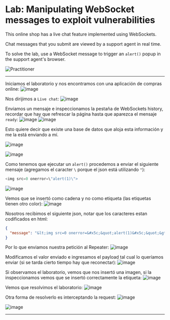 # Lab: Manipulating WebSocket messages to exploit vulnerabilities

This online shop has a live chat feature implemented using WebSockets.

Chat messages that you submit are viewed by a support agent in real time.

To solve the lab, use a WebSocket message to trigger an `alert()` popup in the support agent's browser.

![Practitioner](https://img.shields.io/badge/level-Apprentice-green) 

---

Iniciamos el laboratorio y nos encontramos con una aplicación de compras online:
![image](https://github.com/user-attachments/assets/d722cc9a-17ae-417e-a74c-7b22467a09ad)


Nos dirijimos a `Live chat`:
![image](https://github.com/user-attachments/assets/886f7e11-0c84-407a-af26-8d339dd9b8b5)


Enviamos un mensaje e inspeccionamos la pestaña de WebSockets history, recordar que hay que refrescar la página hasta que aparezca el mensaje `ready`:
![image](https://github.com/user-attachments/assets/1579473c-f080-43de-a87b-73e56f5b92fe)
![image](https://github.com/user-attachments/assets/58b4304b-bea9-4620-ad63-475831d89bf6)



Esto quiere decir que existe una base de datos que aloja esta información y me la está enviando a mí.


![image](https://github.com/user-attachments/assets/45d2731a-4e5b-4127-b284-bd6f510f4fb7)

![image](https://github.com/user-attachments/assets/08bcb8bd-594e-46e1-b7e7-d591b77a252c)

Como tenemos que ejecutar un `alert()` procedemos a enviar el siguiente mensaje (agregamos el caracter `\` porque el json está utilizando `"`):
```javascript
<img src=0 onerror=\"alert(1)\">
```
![image](https://github.com/user-attachments/assets/bf8fd216-9bd1-4c20-8a74-59fe20c06198)

Vemos que se insertó como cadena y no como etiqueta (las etiquetas tienen otro color):
![image](https://github.com/user-attachments/assets/853cdd45-35b9-4189-9667-8f7922f737b5)

Nosotros recibimos el siguiente json, notar que los caracteres estan codificados en html:
```json
{
  "message": "&lt;img src=0 onerror=&#x5c;&quot;alert(1)&#x5c;&quot;&gt;"
}
```

Por lo que enviamos nuestra petición al Repeater:
![image](https://github.com/user-attachments/assets/f7cc6673-11d3-4f4c-9b1e-1a6146d8f7d7)

Modificamos el valor enviado e ingresamos el payload tal cual lo queríamos enviar (si se tarda cierto tiempo hay que reconectar):
![image](https://github.com/user-attachments/assets/f9ca1f46-0a31-4a80-a0b5-5f246856c65f)

Si observamos el laboratorio, vemos que nos insertó una imagen, si la inspeccionamos vemos que se insertó correctamente la etiqueta:
![image](https://github.com/user-attachments/assets/236f6a62-dbed-4fac-b5af-9f8e445a2aac)


Vemos que resolvimos el laboratorio:
![image](https://github.com/user-attachments/assets/a1ca05dc-b4b5-4e2a-8a56-3febba29946b)

Otra forma de resolverlo es interceptando la request:
![image](https://github.com/user-attachments/assets/57356b68-975f-408c-a92d-3151d6eb9b9b)

![image](https://github.com/user-attachments/assets/1a06c9b5-11dc-4e7a-a8b9-de82b266fc8a)

---







